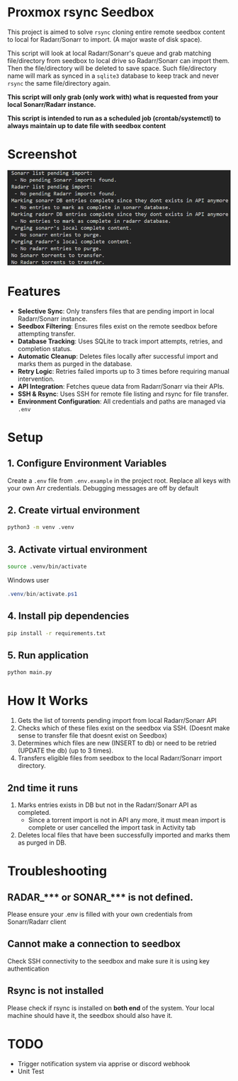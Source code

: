 # Proxmox rsync Seedbox
This project is aimed to solve `rsync` cloning entire remote seedbox content to local for Radarr/Sonarr to import. (A major waste of disk space). 

This script will look at local Radarr/Sonarr's queue and grab matching file/directory from seedbox to local drive so Radarr/Sonarr can import them. Then the file/directory will be deleted to save space. Such file/directory name will mark as synced in a `sqlite3` database to keep track and never `rsync` the same file/directory again.

**This script will only grab (only work with) what is requested from your local Sonarr/Radarr instance.**

**This script is intended to run as a scheduled job (crontab/systemctl) to always maintain up to date file with seedbox content**

# Screenshot
![](./img/Process.png)

# Features
- **Selective Sync**: Only transfers files that are pending import in local Radarr/Sonarr instance.
- **Seedbox Filtering**: Ensures files exist on the remote seedbox before attempting transfer.
- **Database Tracking**: Uses SQLite to track import attempts, retries, and completion status.
- **Automatic Cleanup**: Deletes files locally after successful import and marks them as purged in the database.
- **Retry Logic**: Retries failed imports up to 3 times before requiring manual intervention.
- **API Integration**: Fetches queue data from Radarr/Sonarr via their APIs.
- **SSH & Rsync**: Uses SSH for remote file listing and rsync for file transfer.
- **Environment Configuration**: All credentials and paths are managed via `.env`

# Setup
## 1. Configure Environment Variables
Create a `.env` file from `.env.example` in the project root. Replace all keys with your own Arr credentials. Debugging messages are off by default

## 2. Create virtual environment
```bash
python3 -m venv .venv
```

## 3. Activate virtual environment
```bash
source .venv/bin/activate
```
Windows user
```ps1
.venv/bin/activate.ps1
```

## 4. Install pip dependencies
```bash
pip install -r requirements.txt
```

## 5. Run application
```bash
python main.py
```

# How It Works
1. Gets the list of torrents pending import from local Radarr/Sonarr API
2. Checks which of these files exist on the seedbox via SSH. (Doesnt make sense to transfer file that doesnt exist on Seedbox)
3. Determines which files are new (INSERT to db) or need to be retried (UPDATE the db) (up to 3 times).
4. Transfers eligible files from seedbox to the local Radarr/Sonarr import directory.
## 2nd time it runs
1. Marks entries exists in DB but not in the Radarr/Sonarr API as completed.
    - Since a torrent import is not in API any more, it must mean import is complete or user cancelled the import task in Activity tab
2. Deletes local files that have been successfully imported and marks them as purged in DB.

# Troubleshooting
## RADAR_*** or SONAR_*** is not defined.
Please ensure your .env is filled with your own credentials from Sonarr/Radarr client
## Cannot make a connection to seedbox
Check SSH connectivity to the seedbox and make sure it is using key authentication
## Rsync is not installed
Please check if rsync is installed on **both end** of the system. Your local machine should have it, the seedbox should also have it.

# TODO
- Trigger notification system via apprise or discord webhook
- Unit Test
